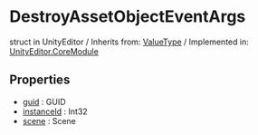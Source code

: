# DestroyAssetObjectEventArgs
struct in UnityEditor
 / Inherits from: <a href="https://docs.unity3d.com/6000.2/Documentation/ScriptReference/ValueType.html">ValueType</a> / Implemented in: <a href="https://docs.unity3d.com/6000.2/Documentation/ScriptReference/UnityEditor.CoreModule.html">UnityEditor.CoreModule</a>

## Properties
- <a href="https://docs.unity3d.com/6000.2/Documentation/ScriptReference/DestroyAssetObjectEventArgs-guid.html">guid</a> : GUID
- <a href="https://docs.unity3d.com/6000.2/Documentation/ScriptReference/DestroyAssetObjectEventArgs-instanceId.html">instanceId</a> : Int32
- <a href="https://docs.unity3d.com/6000.2/Documentation/ScriptReference/DestroyAssetObjectEventArgs-scene.html">scene</a> : Scene
